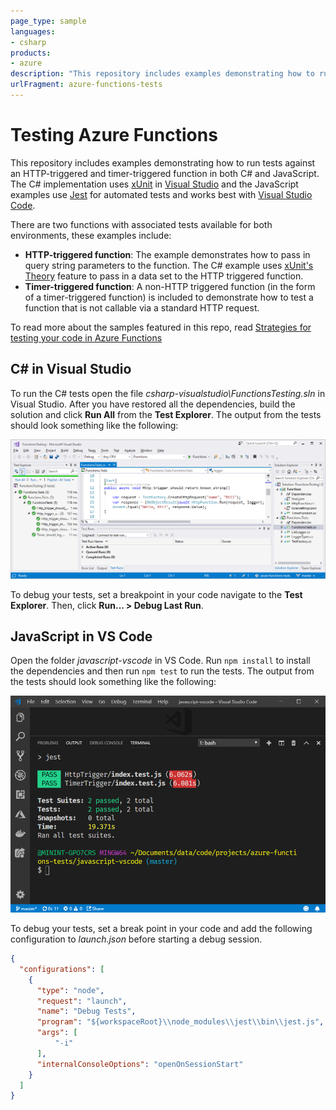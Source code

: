 ```yaml
---
page_type: sample
languages:
- csharp
products:
- azure
description: "This repository includes examples demonstrating how to run tests against an HTTP-triggered and timer-triggered function in both C# and JavaScript."
urlFragment: azure-functions-tests
---
```


# Testing Azure Functions
This repository includes examples demonstrating how to run tests against an HTTP-triggered and timer-triggered function in both C# and JavaScript. The C# implementation uses [xUnit](https://xunit.github.io/) in [Visual Studio](https://visualstudio.microsoft.com/) and the JavaScript examples use [Jest](https://jestjs.io/) for automated tests and works best with [Visual Studio Code](https://code.visualstudio.com/).

There are two functions with associated tests available for both environments, these examples include:

- **HTTP-triggered function**: The example demonstrates how to pass in query string parameters to the function. The C# example uses [xUnit's Theory](https://xunit.github.io/docs/getting-started-desktop#write-first-theory) feature to pass in a data set to the HTTP triggered function.
- **Timer-triggered function**: A non-HTTP triggered function (in the form of a timer-triggered function) is included to demonstrate how to test a function that is not callable via a standard HTTP request.

To read more about the samples featured in this repo, read [Strategies for testing your code in Azure Functions](https://docs.microsoft.com/azure/azure-functions/functions-test-a-function)


## C# in Visual Studio

To run the C# tests open the file *csharp-visualstudio\FunctionsTesting.sln* in Visual Studio. After you have restored all the dependencies, build the solution and click **Run All** from the **Test Explorer**. The output from the tests should look something like the following:

![Visual Studio Tests](visual-studio-tests.png)

To debug your tests, set a breakpoint in your code navigate to the **Test Explorer**. Then, click **Run... > Debug Last Run**.

## JavaScript in VS Code

Open the folder *javascript-vscode* in VS Code. Run `npm install` to install the dependencies and then run `npm test` to run the tests. The output from the tests should look something like the following:

![VS Code Tests](vscode-tests.png)

To debug your tests, set a break point in your code and add the following configuration to *launch.json* before starting a debug session.

```json
{
  "configurations": [
    {
      "type": "node",
      "request": "launch",
      "name": "Debug Tests",
      "program": "${workspaceRoot}\\node_modules\\jest\\bin\\jest.js",
      "args": [
          "-i"
      ],
      "internalConsoleOptions": "openOnSessionStart"
    }
  ]
}
```
